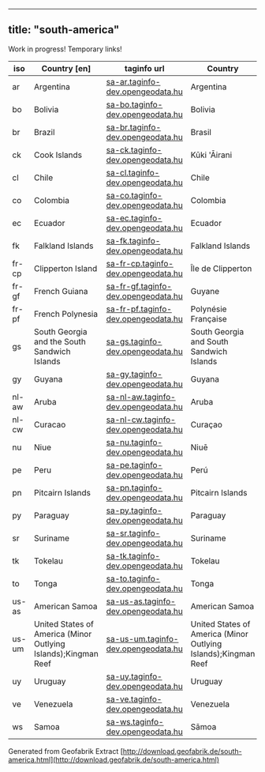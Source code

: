 
---
title: "south-america"
---

Work in progress!  Temporary links! 

iso             | Country [en]   | taginfo url    |  Country        
----------------|----------------|----------------| -------------
ar | Argentina  | [sa-ar.taginfo-dev.opengeodata.hu](http://sa-ar.taginfo-dev.opengeodata.hu) |   Argentina 
bo | Bolivia  | [sa-bo.taginfo-dev.opengeodata.hu](http://sa-bo.taginfo-dev.opengeodata.hu) |   Bolivia 
br | Brazil  | [sa-br.taginfo-dev.opengeodata.hu](http://sa-br.taginfo-dev.opengeodata.hu) |   Brasil 
ck | Cook Islands  | [sa-ck.taginfo-dev.opengeodata.hu](http://sa-ck.taginfo-dev.opengeodata.hu) |   Kūki 'Āirani 
cl | Chile  | [sa-cl.taginfo-dev.opengeodata.hu](http://sa-cl.taginfo-dev.opengeodata.hu) |   Chile 
co | Colombia  | [sa-co.taginfo-dev.opengeodata.hu](http://sa-co.taginfo-dev.opengeodata.hu) |   Colombia 
ec | Ecuador  | [sa-ec.taginfo-dev.opengeodata.hu](http://sa-ec.taginfo-dev.opengeodata.hu) |   Ecuador 
fk | Falkland Islands  | [sa-fk.taginfo-dev.opengeodata.hu](http://sa-fk.taginfo-dev.opengeodata.hu) |   Falkland Islands 
fr-cp | Clipperton Island  | [sa-fr-cp.taginfo-dev.opengeodata.hu](http://sa-fr-cp.taginfo-dev.opengeodata.hu) |   Île de Clipperton 
fr-gf | French Guiana  | [sa-fr-gf.taginfo-dev.opengeodata.hu](http://sa-fr-gf.taginfo-dev.opengeodata.hu) |   Guyane 
fr-pf | French Polynesia  | [sa-fr-pf.taginfo-dev.opengeodata.hu](http://sa-fr-pf.taginfo-dev.opengeodata.hu) |   Polynésie Française 
gs | South Georgia and the South Sandwich Islands  | [sa-gs.taginfo-dev.opengeodata.hu](http://sa-gs.taginfo-dev.opengeodata.hu) |   South Georgia and South Sandwich Islands 
gy | Guyana  | [sa-gy.taginfo-dev.opengeodata.hu](http://sa-gy.taginfo-dev.opengeodata.hu) |   Guyana 
nl-aw | Aruba  | [sa-nl-aw.taginfo-dev.opengeodata.hu](http://sa-nl-aw.taginfo-dev.opengeodata.hu) |   Aruba 
nl-cw | Curacao  | [sa-nl-cw.taginfo-dev.opengeodata.hu](http://sa-nl-cw.taginfo-dev.opengeodata.hu) |   Curaçao 
nu | Niue  | [sa-nu.taginfo-dev.opengeodata.hu](http://sa-nu.taginfo-dev.opengeodata.hu) |   Niuē 
pe | Peru  | [sa-pe.taginfo-dev.opengeodata.hu](http://sa-pe.taginfo-dev.opengeodata.hu) |   Perú 
pn | Pitcairn Islands  | [sa-pn.taginfo-dev.opengeodata.hu](http://sa-pn.taginfo-dev.opengeodata.hu) |   Pitcairn Islands 
py | Paraguay  | [sa-py.taginfo-dev.opengeodata.hu](http://sa-py.taginfo-dev.opengeodata.hu) |   Paraguay 
sr | Suriname  | [sa-sr.taginfo-dev.opengeodata.hu](http://sa-sr.taginfo-dev.opengeodata.hu) |   Suriname 
tk | Tokelau  | [sa-tk.taginfo-dev.opengeodata.hu](http://sa-tk.taginfo-dev.opengeodata.hu) |   Tokelau 
to | Tonga  | [sa-to.taginfo-dev.opengeodata.hu](http://sa-to.taginfo-dev.opengeodata.hu) |   Tonga 
us-as | American Samoa  | [sa-us-as.taginfo-dev.opengeodata.hu](http://sa-us-as.taginfo-dev.opengeodata.hu) |   American Samoa 
us-um | United States of America (Minor Outlying Islands);Kingman Reef  | [sa-us-um.taginfo-dev.opengeodata.hu](http://sa-us-um.taginfo-dev.opengeodata.hu) |   United States of America (Minor Outlying Islands);Kingman Reef 
uy | Uruguay  | [sa-uy.taginfo-dev.opengeodata.hu](http://sa-uy.taginfo-dev.opengeodata.hu) |   Uruguay 
ve | Venezuela  | [sa-ve.taginfo-dev.opengeodata.hu](http://sa-ve.taginfo-dev.opengeodata.hu) |   Venezuela 
ws | Samoa  | [sa-ws.taginfo-dev.opengeodata.hu](http://sa-ws.taginfo-dev.opengeodata.hu) |   Sāmoa 


Generated from Geofabrik Extract [http://download.geofabrik.de/south-america.html](http://download.geofabrik.de/south-america.html)